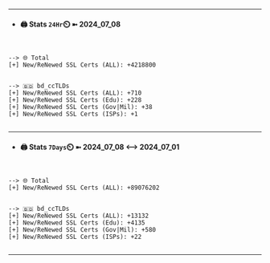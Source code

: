 

---
- #### 🖨️ **Stats** `24Hr`⏲️ ➼ 2024_07_08
```console


--> 🌐 Total
[+] New/ReNewed SSL Certs (ALL): +4218800


--> 🇧🇩 bd_ccTLDs
[+] New/ReNewed SSL Certs (ALL): +710
[+] New/ReNewed SSL Certs (Edu): +228
[+] New/ReNewed SSL Certs (Gov|Mil): +38
[+] New/ReNewed SSL Certs (ISPs): +1


```

---
- #### 🖨️ **Stats** `7Days`⏲️ ➼ 2024_07_08 <--> 2024_07_01
```console


--> 🌐 Total
[+] New/ReNewed SSL Certs (ALL): +89076202


--> 🇧🇩 bd_ccTLDs
[+] New/ReNewed SSL Certs (ALL): +13132
[+] New/ReNewed SSL Certs (Edu): +4135
[+] New/ReNewed SSL Certs (Gov|Mil): +580
[+] New/ReNewed SSL Certs (ISPs): +22


```

---

